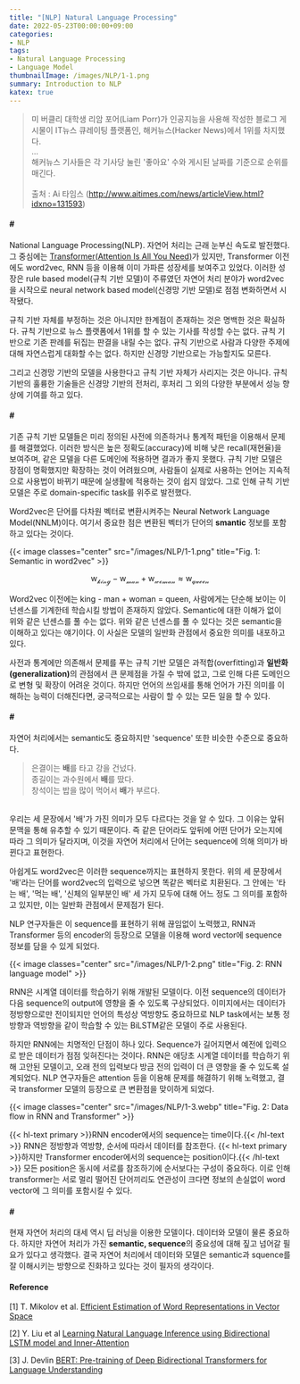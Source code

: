 ```yaml
---
title: "[NLP] Natural Language Processing"
date: 2022-05-23T00:00:00+09:00
categories:
- NLP
tags:
- Natural Language Processing
- Language Model
thumbnailImage: /images/NLP/1-1.png
summary: Introduction to NLP
katex: true
---
```

>미 버클리 대학생 리암 포어(Liam Porr)가 인공지능을 사용해 작성한 블로그 게시물이 IT뉴스 큐레이팅 플랫폼인, 해커뉴스(Hacker News)에서 1위를 차지했다.\
...\
해커뉴스 기사들은 각 기사당 눌린 '좋아요' 수와 게시된 날짜를 기준으로 순위를 매긴다.\
\
출처 : Ai 타임스 (http://www.aitimes.com/news/articleView.html?idxno=131593)

#### \#
National Language Processing(NLP). 자연어 처리는 근래 눈부신 속도로 발전했다. 그 중심에는 [Transformer(Attention Is All You Need)](https://arxiv.org/abs/1706.03762)가 있지만, Transformer 이전에도 word2vec, RNN 등을 이용해 이미 가파른 성장세를 보여주고 있었다. 이러한 성장은 rule based model(규칙 기반 모델)이 주류였던 자연어 처리 분야가 word2vec을 시작으로 neural network based model(신경망 기반 모델)로 점점 변화하면서 시작됐다.

규칙 기반 자체를 부정하는 것은 아니지만 한계점이 존재하는 것은 명백한 것은 확실하다. 규칙 기반으로 뉴스 플랫폼에서 1위를 할 수 있는 기사를 작성할 수는 없다. 규칙 기반으로 기존 판례를 뒤집는 판결을 내릴 수는 없다. 규칙 기반으로 사람과 다양한 주제에 대해 자연스럽게 대화할 수는 없다. 하지만 신경망 기반으로는 가능할지도 모른다.

그리고 신경망 기반의 모델을 사용한다고 규칙 기반 자체가 사리지는 것은 아니다. 규칙 기반의 훌륭한 기술들은 신경망 기반의 전처리, 후처리 그 외의 다양한 부분에서 성능 향상에 기여를 하고 있다.

#### \#
기존 규칙 기반 모델들은 미리 정의된 사전에 의존하거나 통계적 패턴을 이용해서 문제를 해결했었다. 이러한 방식은 높은 정확도(accuracy)에 비해 낮은 recall(재현율)을 보여주며, 같은 모델을 다른 도메인에 적용하면 결과가 좋지 못했다. 규칙 기반 모델은 장점이 명확했지만 확장하는 것이 어려웠으며, 사람들이 실제로 사용하는 언어는 지속적으로 사용법이 바뀌기 때문에 실생활에 적용하는 것이 쉽지 않았다. 그로 인해 규칙 기반 모델은 주로 domain-specific task를 위주로 발전했다.

Word2vec은 단어를 다차원 벡터로 변환시켜주는 Neural Network Language Model(NNLM)이다. 여기서 중요한 점은 변환된 벡터가 단어의 **smantic** 정보를 포함하고 있다는 것이다.

{{< image classes="center" src="/images/NLP/1-1.png" title="Fig. 1: Semantic in word2vec" >}}

$$\mathrm{w_\mathcal{king}} - \mathrm{w_\mathcal{man}} + \mathrm{w_\mathcal{woman}}  \approx \mathrm{w_\mathcal{queen}}$$

Word2vec 이전에는 king - man + woman = queen, 사람에게는 단순해 보이는 이 넌센스를 기계한테 학습시킬 방법이 존재하지 않았다. Semantic에 대한 이해가 없이 위와 같은 넌센스를 풀 수는 없다. 위와 같은 넌센스를 풀 수 있다는 것은 semantic을 이해하고 있다는 얘기이다. 이 사실은 모델의 일반화 관점에서 중요한 의미를 내포하고 있다.

사전과 통계에만 의존해서 문제를 푸는 규칙 기반 모델은 과적합(overfitting)과 **일반화(generalization)**&#51032; 관점에서 큰 문제점을 가질 수 밖에 없고, 그로 인해 다른 도메인으로 변형 및 확장이 어려운 것이다. 하지만 언어의 쓰임새를 통해 언어가 가진 의미를 이해하는 능력이 더해진다면, 궁극적으로는 사람이 할 수 있는 모든 일을 할 수 있다.

#### \#
자연어 처리에서는 semantic도 중요하지만 'sequence' 또한 비슷한 수준으로 중요하다.

> 은결이는 **배**를 타고 강을 건넜다.\
> 종길이는 과수원에서 **배**를 땄다.\
> 창석이는 밥을 많이 먹어서 **배**가 부르다.

\
우리는 세 문장에서 '배'가 가진 의미가 모두 다르다는 것을 알 수 있다. 그 이유는 앞뒤 문맥을 통해 유추할 수 있기 때문이다. 즉 같은 단어라도 앞뒤에 어떤 단어가 오는지에 따라 그 의미가 달라지며, 이것을 자연어 처리에서 단어는 sequence에 의해 의미가 바뀐다고 표현한다.

아쉽게도 word2vec은 이러한 sequence까지는 표현하지 못한다. 위의 세 문장에서 '배'라는 단어를 word2vec의 입력으로 넣으면 똑같은 벡터로 치환된다. 그 안에는 '타는 배', '먹는 배', '신체의 일부분인 배' 세 가지 모두에 대해 어느 정도 그 의미를 포함하고 있지만, 이는 일반화 관점에서 문제점가 된다. 

NLP 연구자들은 이 sequence를 표현하기 위해 끊임없이 노력했고, RNN과 Transformer 등의 encoder의 등장으로 모델을 이용해 word vector에 sequence 정보를 담을 수 있게 되었다.

{{< image classes="center" src="/images/NLP/1-2.png" title="Fig. 2: RNN language model" >}}

RNN은 시계열 데이터를 학습하기 위해 개발된 모델이다. 이전 sequence의 데이터가 다음 sequence의 output에 영향을 줄 수 있도록 구상되었다. 이미지에서는 데이터가 정방향으로만 전이되지만 언어의 특성상 역방향도 중요하므로 NLP task에서는 보통 정방향과 역방향을 같이 학습할 수 있는 BiLSTM같은 모델이 주로 사용된다.

하지만 RNN에는 치명적인 단점이 하나 있다. Sequence가 길어지면서 예전에 입력으로 받은 데이터가 점점 잊혀진다는 것이다. RNN은 애당초 시계열 데이터를 학습하기 위해 고안된 모델이고, 오래 전의 입력보다 방금 전의 입력이 더 큰 영향을 줄 수 있도록 설계되었다. NLP 연구자들은 attention 등을 이용해 문제를 해결하기 위해 노력했고, 결국 transformer 모델의 등장으로 큰 변환점을 맞이하게 되었다.

{{< image classes="center" src="/images/NLP/1-3.webp" title="Fig. 2: Data flow in RNN and Transformer" >}}

{{< hl-text primary >}}RNN encoder에서의 sequence는 time이다.{{< /hl-text >}} RNN은 정방향과 역방향, 순서에 따라서 데이터를 참조한다. {{< hl-text primary >}}하지만 Transformer encoder에서의 sequence는 position이다.{{< /hl-text >}} 모든 position은 동시에 서로를 참조하기에 순서보다는 구성이 중요하다. 이로 인해 transformer는 서로 멀리 떨어진 단어끼리도 연관성이 크다면 정보의 손실없이 word vector에 그 의미를 포함시킬 수 있다.

#### \#
현재 자연어 처리의 대세 역시 딥 러닝을 이용한 모델이다. 데이터와 모델이 물론 중요하다. 하지만 자연어 처리가 가진 **semantic, sequence**의 중요성에 대해 짚고 넘어갈 필요가 있다고 생각했다. 결국 자연어 처리에서 데이터와 모델은 semantic과 squence를 잘 이해시키는 방향으로 진화하고 있다는 것이 필자의 생각이다.

#### Reference
[1] T. Mikolov et al. [Efficient Estimation of Word Representations in Vector Space](https://arxiv.org/abs/1301.3781)

[2] Y. Liu et al [Learning Natural Language Inference using Bidirectional LSTM model and Inner-Attention](https://arxiv.org/abs/1605.09090)

[3] J. Devlin [BERT: Pre-training of Deep Bidirectional Transformers for Language Understanding](https://arxiv.org/abs/1810.04805)
